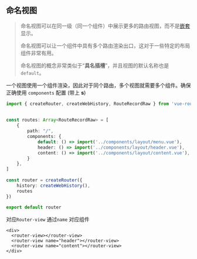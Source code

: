 ## 命名视图

> 命名视图可以在同一级（同一个组件）中展示更多的路由视图，而不是[嵌套](https://so.csdn.net/so/search?q=嵌套&spm=1001.2101.3001.7020)显示。
>
> 命名视图可以让一个组件中具有多个路由渲染出口，这对于一些特定的布局组件非常有用。 
>
> 命名视图的概念非常类似于“**具名插槽**”，并且视图的默认名称也是 `default`。

一个视图使用一个组件渲染，因此对于同个路由，多个视图就需要多个组件。确保正确使用 `components` 配置 (带上 **s**)

```ts
import { createRouter, createWebHistory, RouteRecordRaw } from 'vue-router'
 
 
const routes: Array<RouteRecordRaw> = [
    {
        path: "/",
        components: {
            default: () => import('../components/layout/menu.vue'),
            header: () => import('../components/layout/header.vue'),
            content: () => import('../components/layout/content.vue'),
        }
    },
]
 
const router = createRouter({
    history: createWebHistory(),
    routes
})
 
export default router
```

对应`Router-view` 通过`name` 对应组件

```vue
<div>
  <router-view></router-view>
  <router-view name="header"></router-view>
  <router-view name="content"></router-view>
</div>
```

